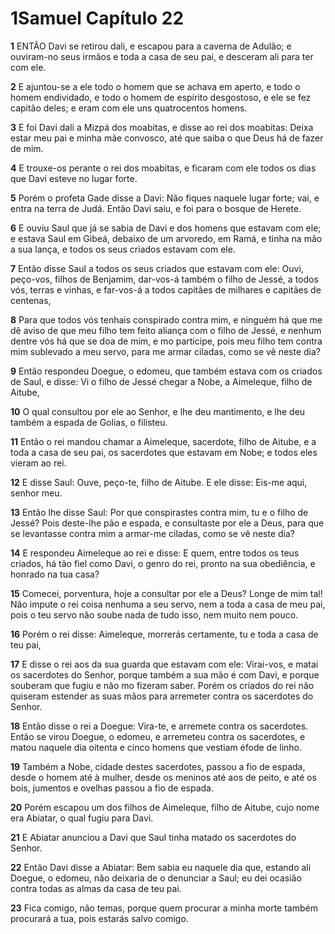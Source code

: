 # 1Samuel Capítulo 22

**1** 	ENTÃO Davi se retirou dali, e escapou para a caverna de Adulão; e ouviram-no seus irmãos e toda a casa de seu pai, e desceram ali para ter com ele.

**2** 	E ajuntou-se a ele todo o homem que se achava em aperto, e todo o homem endividado, e todo o homem de espírito desgostoso, e ele se fez capitão deles; e eram com ele uns quatrocentos homens.

**3** 	E foi Davi dali a Mizpá dos moabitas, e disse ao rei dos moabitas: Deixa estar meu pai e minha mãe convosco, até que saiba o que Deus há de fazer de mim.

**4** 	E trouxe-os perante o rei dos moabitas, e ficaram com ele todos os dias que Davi esteve no lugar forte.

**5** 	Porém o profeta Gade disse a Davi: Não fiques naquele lugar forte; vai, e entra na terra de Judá. Então Davi saiu, e foi para o bosque de Herete.

**6** 	E ouviu Saul que já se sabia de Davi e dos homens que estavam com ele; e estava Saul em Gibeá, debaixo de um arvoredo, em Ramá, e tinha na mão a sua lança, e todos os seus criados estavam com ele.

**7** 	Então disse Saul a todos os seus criados que estavam com ele: Ouvi, peço-vos, filhos de Benjamim, dar-vos-á também o filho de Jessé, a todos vós, terras e vinhas, e far-vos-á a todos capitães de milhares e capitães de centenas,

**8** 	Para que todos vós tenhais conspirado contra mim, e ninguém há que me dê aviso de que meu filho tem feito aliança com o filho de Jessé, e nenhum dentre vós há que se doa de mim, e mo participe, pois meu filho tem contra mim sublevado a meu servo, para me armar ciladas, como se vê neste dia?

**9** 	Então respondeu Doegue, o edomeu, que também estava com os criados de Saul, e disse: Vi o filho de Jessé chegar a Nobe, a Aimeleque, filho de Aitube,

**10** 	O qual consultou por ele ao Senhor, e lhe deu mantimento, e lhe deu também a espada de Golias, o filisteu.

**11** 	Então o rei mandou chamar a Aimeleque, sacerdote, filho de Aitube, e a toda a casa de seu pai, os sacerdotes que estavam em Nobe; e todos eles vieram ao rei.

**12** 	E disse Saul: Ouve, peço-te, filho de Aitube. E ele disse: Eis-me aqui, senhor meu.

**13** 	Então lhe disse Saul: Por que conspirastes contra mim, tu e o filho de Jessé? Pois deste-lhe pão e espada, e consultaste por ele a Deus, para que se levantasse contra mim a armar-me ciladas, como se vê neste dia?

**14** 	E respondeu Aimeleque ao rei e disse: E quem, entre todos os teus criados, há tão fiel como Davi, o genro do rei, pronto na sua obediência, e honrado na tua casa?

**15** 	Comecei, porventura, hoje a consultar por ele a Deus? Longe de mim tal! Não impute o rei coisa nenhuma a seu servo, nem a toda a casa de meu pai, pois o teu servo não soube nada de tudo isso, nem muito nem pouco.

**16** 	Porém o rei disse: Aimeleque, morrerás certamente, tu e toda a casa de teu pai,

**17** 	E disse o rei aos da sua guarda que estavam com ele: Virai-vos, e matai os sacerdotes do Senhor, porque também a sua mão é com Davi, e porque souberam que fugiu e não mo fizeram saber. Porém os criados do rei não quiseram estender as suas mãos para arremeter contra os sacerdotes do Senhor.

**18** 	Então disse o rei a Doegue: Vira-te, e arremete contra os sacerdotes. Então se virou Doegue, o edomeu, e arremeteu contra os sacerdotes, e matou naquele dia oitenta e cinco homens que vestiam éfode de linho.

**19** 	Também a Nobe, cidade destes sacerdotes, passou a fio de espada, desde o homem até à mulher, desde os meninos até aos de peito, e até os bois, jumentos e ovelhas passou a fio de espada.

**20** 	Porém escapou um dos filhos de Aimeleque, filho de Aitube, cujo nome era Abiatar, o qual fugiu para Davi.

**21** 	E Abiatar anunciou a Davi que Saul tinha matado os sacerdotes do Senhor.

**22** 	Então Davi disse a Abiatar: Bem sabia eu naquele dia que, estando ali Doegue, o edomeu, não deixaria de o denunciar a Saul; eu dei ocasião contra todas as almas da casa de teu pai.

**23** 	Fica comigo, não temas, porque quem procurar a minha morte também procurará a tua, pois estarás salvo comigo.

